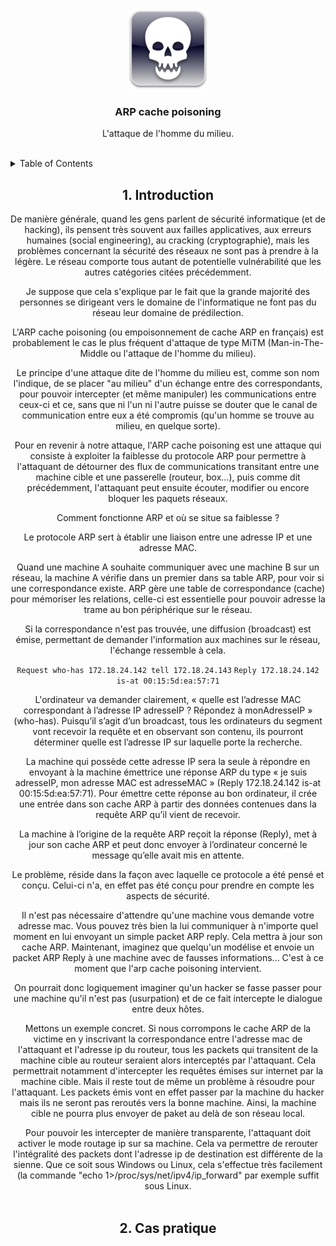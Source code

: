 <div id="top"></div>

<div align="center">
  <a href="https://github.com/franckferman/network-elements-synthesis">
    <img src="https://raw.githubusercontent.com/franckferman/network-elements-synthesis/main/img/skull.png" alt="Skull" width="128" height="128">
  </a>

<h3 align="center">ARP cache poisoning</h3>

  <p align="center">
    L'attaque de l'homme du milieu.
    <br/>
	<br/>
  </p>
</div>

<details>
  <summary>Table of Contents</summary>
  <ol>
	<li><a href="#1-introduction">Introduction</a></li>
    <li><a href="#2-cas_pratique"></a></li>
  </ol>
</details>

<div align="center">
<h2>1. Introduction</h2>

<p>De manière générale, quand les gens parlent de sécurité informatique (et de hacking), ils pensent très souvent aux failles applicatives, aux erreurs humaines (social engineering), au cracking (cryptographie), mais les problèmes concernant la sécurité des réseaux ne sont pas à prendre à la légère. Le réseau comporte tous autant de potentielle vulnérabilité que les autres catégories citées précédemment.<br/>

Je suppose que cela s'explique par le fait que la grande majorité des personnes se dirigeant vers le domaine de l'informatique ne font pas du réseau leur domaine de prédilection.<br/>

L'ARP cache poisoning (ou empoisonnement de cache ARP en français) est probablement le cas le plus fréquent d'attaque de type MiTM (Man-in-The-Middle ou l'attaque de l'homme du milieu).<br/>

Le principe d'une attaque dite de l'homme du milieu est, comme son nom l'indique, de se placer "au milieu" d'un échange entre des correspondants, pour pouvoir intercepter (et même manipuler) les communications entre ceux-ci et ce, sans que ni l'un ni l'autre puisse se douter que le canal de communication entre eux a été compromis (qu'un homme se trouve au milieu, en quelque sorte).<br/> 

Pour en revenir à notre attaque, l'ARP cache poisoning est une attaque qui consiste à exploiter la faiblesse du protocole ARP pour permettre à l'attaquant de détourner des flux de communications transitant entre une machine cible et une passerelle (routeur, box...), puis comme dit précédemment, l'attaquant peut ensuite écouter, modifier ou encore bloquer les paquets réseaux.<br/>

<div align="center">
Comment fonctionne ARP et où se situe sa faiblesse ?<br/>

Le protocole ARP sert à établir une liaison entre une adresse IP et une adresse MAC.<br/>

Quand une machine A souhaite communiquer avec une machine B sur un réseau, la machine A vérifie dans un premier dans sa table ARP, pour voir si une correspondance existe. ARP gère une table de correspondance (cache) pour mémoriser les relations, celle-ci est essentielle pour pouvoir adresse la trame au bon périphérique sur le réseau.<br/>

Si la correspondance n'est pas trouvée, une diffusion (broadcast) est émise, permettant de demander l'information aux machines sur le réseau, l'échange ressemble à cela.

<code>Request who-has 172.18.24.142 tell 172.18.24.143</code>
<code>Reply 172.18.24.142 is-at 00:15:5d:ea:57:71</code>

L'ordinateur va demander clairement, « quelle est l’adresse MAC correspondant à l’adresse IP adresseIP ? Répondez à monAdresseIP » (who-has). Puisqu’il s’agit d’un broadcast, tous les ordinateurs du segment vont recevoir la requête et en observant son contenu, ils pourront déterminer quelle est l’adresse IP sur laquelle porte la recherche.<br/>

La machine qui possède cette adresse IP sera la seule à répondre en envoyant à la machine émettrice une réponse ARP du type « je suis adresseIP, mon adresse MAC est adresseMAC » (Reply 172.18.24.142 is-at 00:15:5d:ea:57:71). Pour émettre cette réponse au bon ordinateur, il crée une entrée dans son cache ARP à partir des données contenues dans la requête ARP qu’il vient de recevoir.<br/>

La machine à l’origine de la requête ARP reçoit la réponse (Reply), met à jour son cache ARP et peut donc envoyer à l’ordinateur concerné le message qu’elle avait mis en attente.<br/>

Le problème, réside dans la façon avec laquelle ce protocole a été pensé et conçu. Celui-ci n'a, en effet pas été conçu pour prendre en compte les aspects de sécurité.<br/>

Il n'est pas nécessaire d'attendre qu'une machine vous demande votre adresse mac. Vous pouvez très bien la lui communiquer à n'importe quel moment en lui envoyant un simple packet ARP reply. Cela mettra à jour son cache ARP. Maintenant, imaginez que quelqu'un modélise et envoie un packet ARP Reply à une machine avec de fausses informations... C'est à ce moment que l'arp cache poisoning intervient.<br/>

On pourrait donc logiquement imaginer qu'un hacker se fasse passer pour une machine qu'il n'est pas (usurpation) et de ce fait intercepte le dialogue entre deux
hôtes.<br/>

Mettons un exemple concret. Si nous corrompons le cache ARP de la victime en y inscrivant la correspondance entre l'adresse mac de l'attaquant et l'adresse ip du routeur, tous les packets qui transitent de la machine cible au routeur seraient alors interceptés par l'attaquant. Cela permettrait notamment d'intercepter les requêtes émises sur internet par la machine cible. Mais il reste tout de même un problème à résoudre pour l'attaquant. Les packets émis vont en effet passer par la machine du hacker mais ils ne seront pas reroutés vers la bonne machine. Ainsi, la machine cible ne pourra plus envoyer de paket au delà de son réseau local.<br/> 

Pour pouvoir les intercepter de manière transparente, l'attaquant doit activer le mode routage ip sur sa machine. Cela va permettre de rerouter l'intégralité des packets dont l'adresse ip de destination est différente de la sienne. Que ce soit sous Windows ou Linux, cela s'effectue très facilement (la commande "echo 1>/proc/sys/net/ipv4/ip_forward" par exemple suffit sous Linux.<br/><br/>

<div align="center">
<h2>2. Cas pratique</h2>

<p></p><br/>